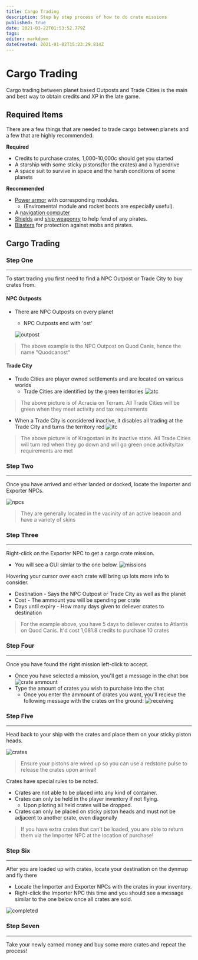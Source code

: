 ```yaml
---
title: Cargo Trading
description: Step by step process of how to do crate missions
published: true
date: 2021-03-22T01:53:52.779Z
tags: 
editor: markdown
dateCreated: 2021-01-02T15:23:29.814Z
---
```


# Cargo Trading
Cargo trading between planet based Outposts and Trade Cities is the main and best way to obtain credits and XP in the late game.

## Required Items
There are a few things that are needed to trade cargo between planets and a few that are highly recommended.

**Required**
   - Credits to purchase crates, 1,000-10,000c should get you started
   - A starship with some sticky pistons(for the crates) and a hyperdrive
   - A space suit to survive in space and the harsh conditions of some planets

**Recommended**
   - [Power armor](https://wiki.starlegacy.net/en/gear/power-gear)  with corresponding modules. 
     - (Enviromental module and rocket boots are especially useful).
   - A [navigation computer](https://wiki.starlegacy.net/en/starships/navigation-computer)
   - [Shields](https://wiki.starlegacy.net/en/starships/particle-shields) and [ship weaponry](https://wiki.starlegacy.net/en/starships/weapons) to help fend of any pirates.
   - [Blasters](https://wiki.starlegacy.net/en/gear/blasters) for protection against mobs and pirates.

## Cargo Trading
### Step One
---

To start trading you first need to find a NPC Outpost or Trade City to buy crates from.
#### NPC Outposts
-  There are NPC Outposts on every planet
   - NPC Outposts end with 'ost'

   ![outpost]
> The above example is the NPC Outpost on Quod Canis, hence the name "Quodcanost"
#### Trade City
- Trade Cities are player owned settlements and are located on various worlds
   - Trade Cities are identified by the green territories
	![atc]
> The above picture is of Acracia on Terram. All Trade Cities will be green when they meet activity and tax requirements

   - When a Trade City is considered inactive, it disables all trading at the Trade City and turns the territory red
	![itc]
> The above picture is of Kragostani in its inactive state. All Trade Cities will turn red when they go down and will go green once activity/tax requirements are met

### Step Two
---

Once you have arrived and either landed or docked, locate the Importer and Exporter NPCs.

![npcs]
> They are generally located in the vacinity of an active beacon and have a variety of skins

### Step Three
---

Right-click on the Exporter NPC to get a cargo crate mission.
  - You will see a GUI simlar to the one below.
	![missions]

 Hovering your cursor over each crate will bring up lots more info to consider.
  - Destination - Says the NPC Outpost or Trade City as well as the planet
  - Cost - The ammount you will be spending per crate
  - Days until expiry - How many days given to deliever crates to destination
  > For the example above, you have 5 days to deliever crates to Atlantis on Quod Canis. It'd cost 1,081.8 credits to purchase 10 crates

### Step Four
---

Once you have found the right mission left-click to accept.
- Once you have selected a mission, you'll get a message in the chat box
	![crate ammount]
- Type the amount of crates you wish to purchase into the chat 
   - Once you enter the ammount of crates you want, you'll recieve the following message with the crates on the ground:
	![receiving]


### Step Five
---

 Head back to your ship with the crates and place them on your sticky piston heads.

![crates]
> Ensure your pistons are wired up so you can use a redstone pulse to release the crates upon arrival!

Crates have special rules to be noted.
- Crates are not able to be placed into any kind of container.
- Crates can only be held in the player inventory if not flying.
  - Upon piloting all held crates will be dropped.
- Crates can only be placed on sticky piston heads and must not be adjacent to another crate, even diagonally
> If you have extra crates that can't be loaded, you are able to return them via the Importer NPC at the location of purchase!

### Step Six
-----

After you are loaded up with crates, locate your destination on the dynmap and fly there
- Locate the Importer and Exporter NPCs with the crates in your inventory. 
- Right-click the Importer NPC this time and you should see a message similar to the one below once all crates are sold.

![completed]

### Step Seven
---
Take your newly earned money and buy some more crates and repeat the process!



   [outpost]: https://i.imgur.com/9e97OLX.png
   [npcs]: https://i.imgur.com/SVYDOVz.png
   [atc]: https://imgur.com/haRWVql.png
   [itc]: https://imgur.com/M63WA5D.png
   [missions]: https://imgur.com/5QB38pe.png
   [crate ammount]: https://imgur.com/odFxEPM.png
   [receiving]: https://imgur.com/8NxMe2I.png
   [crates]: https://i.imgur.com/TQb0FNR.png
   [completed]: https://imgur.com/vHpY0HJ.png